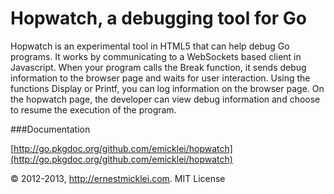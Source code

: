 # Hopwatch, a debugging tool for Go

Hopwatch is an experimental tool in HTML5 that can help debug Go programs. 
It works by communicating to a WebSockets based client in Javascript.
When your program calls the Break function, it sends debug information to the browser page and waits for user interaction.
Using the functions Display or Printf, you can log information on the browser page.
On the hopwatch page, the developer can view debug information and choose to resume the execution of the program.

###Documentation

[http://go.pkgdoc.org/github.com/emicklei/hopwatch](http://go.pkgdoc.org/github.com/emicklei/hopwatch)


&copy; 2012-2013, http://ernestmicklei.com. MIT License
	